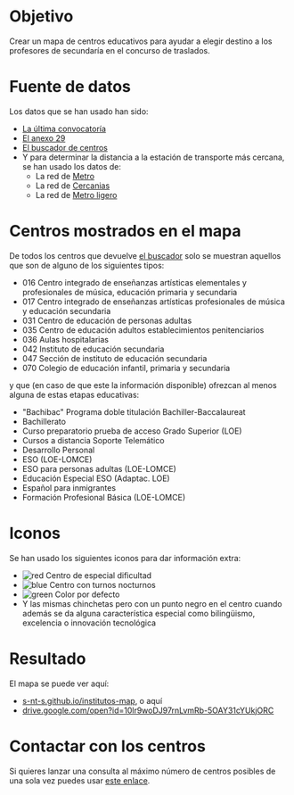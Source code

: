 # Objetivo

Crear un mapa de centros educativos para ayudar a elegir destino
a los profesores de secundaría en el concurso de traslados.

# Fuente de datos

Los datos que se han usado han sido:

* [La última convocatoría](http://www.madrid.org/cs/Satellite?c=EDRH_Generico_FA&cid=1354540246227&pagename=PortalEducacionRRHH%2FEDRH_Generico_FA%2FEDRH_generico)
* [El anexo 29](http://www.madrid.org/cs/Satellite?blobcol=urldata&blobheader=application%2Fpdf&blobheadername1=Content-disposition&blobheadername2=cadena&blobheadervalue1=filename%3DAnexo+29.pdf&blobheadervalue2=language%3Des%26site%3DPortalEducacionRRHH&blobkey=id&blobtable=MungoBlobs&blobwhere=1310723140345&ssbinary=true)
* [El buscador de centros](http://www.madrid.org/wpad_pub/run/j/BusquedaAvanzada.icm)
* Y para determinar la distancia a la estación de transporte más cercana,
se han usado los datos de:
    * La red de [Metro](https://crtm.maps.arcgis.com/home/item.html?id=5c7f2951962540d69ffe8f640d94c246)
    * La red de [Cercanias](https://crtm.maps.arcgis.com/home/item.html?id=1a25440bf66f499bae2657ec7fb40144)
    * La red de [Metro ligero](https://crtm.maps.arcgis.com/home/item.html?id=aaed26cc0ff64b0c947ac0bc3e033196)

# Centros mostrados en el mapa

De todos los centros que devuelve [el buscador](http://www.madrid.org/wpad_pub/run/j/BusquedaAvanzada.icm) solo se muestran
aquellos que son de alguno de los siguientes tipos:

* 016 Centro integrado de enseñanzas artísticas elementales y profesionales de música, educación primaria y secundaria
* 017 Centro integrado de enseñanzas artísticas profesionales de música y educación secundaria
* 031 Centro de educación de personas adultas
* 035 Centro de educación adultos establecimientos penitenciarios
* 036 Aulas hospitalarias
* 042 Instituto de educación secundaria
* 047 Sección de instituto de educación secundaria
* 070 Colegio de educación infantil, primaria y secundaria

y que (en caso de que este la información disponible) ofrezcan al menos alguna de estas etapas educativas:

* "Bachibac" Programa doble titulación Bachiller-Baccalaureat
* Bachillerato
* Curso preparatorio prueba de acceso Grado Superior (LOE)
* Cursos a distancia Soporte Telemático
* Desarrollo Personal
* ESO (LOE-LOMCE)
* ESO para personas adultas (LOE-LOMCE)
* Educación Especial ESO (Adaptac. LOE)
* Español para inmigrantes
* Formación Profesional Básica (LOE-LOMCE)

# Iconos

Se han usado los siguientes iconos para dar información extra:

* ![red](https://maps.google.com/mapfiles/ms/micons/red.png) Centro de especial dificultad
* ![blue](https://maps.google.com/mapfiles/ms/micons/blue.png) Centro con turnos nocturnos
* ![green](https://maps.google.com/mapfiles/ms/micons/green.png) Color por defecto
* Y las mismas chinchetas pero con un punto negro en el centro
cuando además se da alguna característica especial como
bilingüismo, excelencia o innovación tecnológica

# Resultado

El mapa se puede ver aquí:
* [s-nt-s.github.io/institutos-map](https://s-nt-s.github.io/institutos-map/), o aquí
* [drive.google.com/open?id=10lr9woDJ97rnLvmRb-5OAY31cYUkjORC](https://drive.google.com/open?id=10lr9woDJ97rnLvmRb-5OAY31cYUkjORC)

# Contactar con los centros

Si quieres lanzar una consulta al máximo número de centros posibles de una
sola vez puedes usar [este enlace](mailto:?bcc=cp.sanblas.ajalvir@educa.madrid.org;ies.complutense.alcala@educa.madrid.org;ies.alonsodeavellan.alcala@educa.madrid.org;ies.machado.alcala@educa.madrid.org;ies.ginerdelosrios.alcobendas@educa.madrid.org;ies.domenicoscarlat.aranjuez@educa.madrid.org;ies.jorgemanrique.trescantos@educa.madrid.org;ies.elcarrascal.arganda@educa.madrid.org;cp.juanramonjimenez.becerril@educa.madrid.org;cp.principedonfelipe.boadilla@educa.madrid.org;cp.sansebastian.elboalo@educa.madrid.org;cp.eugeniomuro.cadalso@educa.madrid.org;cp.garcialorca.camarma@educa.madrid.org;cp.suarezsomonte.cenicientos@educa.madrid.org;ies.juancarlosprimero.ciempozuelos@educa.madrid.org;cp.villadecobena.cobena@educa.madrid.org;ies.marquesdesantil.colmenarviejo@educa.madrid.org;ies.jaimeferran.colladovillalba@educa.madrid.org;ies.miguelcatalan.coslada@educa.madrid.org;cp.martinagarcia.fuenteelsaz@educa.madrid.org;ies.puigadam.getafe@educa.madrid.org;ies.alarnes.getafe@educa.madrid.org;ies.churriguera.leganes@educa.madrid.org;ies.luisvives.leganes@educa.madrid.org;ies.mariazambrano.leganes@educa.madrid.org;ies.cervantes.madrid@educa.madrid.org;cpee.hospitalninojesus.madrid@educa.madrid.org;ies.elespinillo.madrid@educa.madrid.org;ies.valdebernardo.madrid@educa.madrid.org;ies.santateresa.madrid@educa.madrid.org;ies.santamarca.madrid@educa.madrid.org;ies.santaengracia.madrid@educa.madrid.org;cpee.hospitalclinico.madrid@educa.madrid.org;ies.ortegaygasset.madrid@educa.madrid.org;ies.emiliocastelar.madrid@educa.madrid.org;ies.arciprestedehita.madrid@educa.madrid.org;ies.sancristobal.madrid@educa.madrid.org;ies.rodriguezdevalcarcel.madrid@educa.madrid.org;ies.joaquinturina.madrid@educa.madrid.org;ies.sanfernando.madrid@educa.madrid.org;ies.tirsodemolina.madrid@educa.madrid.org;ies.lopedevega.madrid@educa.madrid.org;ies.barajas.madrid@educa.madrid.org;ies.gregoriomaranon.madrid@educa.madrid.org;ies.barriosimancas.madrid@educa.madrid.org;ies.lapaloma.madrid@educa.madrid.org;ies.condedeorgaz.madrid@educa.madrid.org;ies.carlostercero.madrid@educa.madrid.org;ies.sanblas.madrid@educa.madrid.org;ies.gomezmoreno.madrid@educa.madrid.org;ies.reypastor.madrid@educa.madrid.org;ies.vallecasuno.madrid@educa.madrid.org;ies.tiernogalvan.madrid@educa.madrid.org;ies.piobaroja.madrid@educa.madrid.org;ies.parquealuche.madrid@educa.madrid.org;ies.eijogaray.madrid@educa.madrid.org;ies.almudena.madrid@educa.madrid.org;ies.tetuan.madrid@educa.madrid.org;ies.cardenalherrera.madrid@educa.madrid.org;ies.beatrizgalindo.madrid@educa.madrid.org;ies.isabellacatolica.madrid@educa.madrid.org;ies.juandelacierva.madrid@educa.madrid.org;ies.cardenalcisnero.madrid@educa.madrid.org;ies.sanisidro.madrid@educa.madrid.org;ies.emperatrizmaria.madrid@educa.madrid.org;ies.calderondelabar.madrid@educa.madrid.org;ies.vistaalegre.madrid@educa.madrid.org;ies.pacifico.madrid@educa.madrid.org;ies.palomerasvallecas.madrid@educa.madrid.org;ies.garciamorato.madrid@educa.madrid.org;ies.grancapitan.madrid@educa.madrid.org;ies.carmenmartingai.moralzarzal@educa.madrid.org;ies.ciudadescolar.madrid@educa.madrid.org;cp.vicentealeixandre.miraflores@educa.madrid.org;ies.felipetrigo.mostoles@educa.madrid.org;ies.carmenmartingai.navalcarnero@educa.madrid.org;cp.isabellacatolica.navas@educa.madrid.org;cp.goyeneche.nuevobaztan@educa.madrid.org;cp.losangeles.pozuelodealarcon@educa.madrid.org;ies.gerardodiego.pozuelodealarcon@educa.madrid.org;ies.vegadeljarama.sanfernando@educa.madrid.org;ies.joanmiro.sansebastian@educa.madrid.org;ies.isaacperal.torrejondeardoz@educa.madrid.org;ies.lasveredillas.torrejondeardoz@educa.madrid.org;ies.altojarama.torrelaguna@educa.madrid.org;cp.cervantes.valdilecha@educa.madrid.org;ies.victoria.villarejo@educa.madrid.org;ies.felipesegundo.madrid@educa.madrid.org;ies.vicentealeixand.pinto@educa.madrid.org;ies.loscastillos.alcorcon@educa.madrid.org;ies.arquitectopedro.alcala@educa.madrid.org;ies.mariamoliner.coslada@educa.madrid.org;ies.dionisioaguado.fuenlabrada@educa.madrid.org;ies.butarque.leganes@educa.madrid.org;ies.avenidadelostor.madrid@educa.madrid.org;ies.larra.madrid@educa.madrid.org;ies.laestrella.madrid@educa.madrid.org;ies.sanjuanbautista.madrid@educa.madrid.org;ies.jaimevera.madrid@educa.madrid.org;ies.manueldefalla.mostoles@educa.madrid.org;ies.uno.lasrozas@educa.madrid.org;ies.torrenteballest.sansebastian@educa.madrid.org;ies.ramirodemaeztu.madrid@educa.madrid.org;ies.juandeherrera.sanlorenzo@educa.madrid.org;cepa.getafe@educa.madrid.org;cepa.moratalaz.madrid@educa.madrid.org;cepa.aluche.madrid@educa.madrid.org;ies.fortuny.madrid@educa.madrid.org;ies.ciudaddelospoetas.madrid@educa.madrid.org;ies.ramonycajal.madrid@educa.madrid.org;ies.delibes.madrid@educa.madrid.org;ies.celestinomutis.madrid@educa.madrid.org;ies.damasoalonso.madrid@educa.madrid.org;cepa.mostoles@educa.madrid.org;ies.humanejos.parla@educa.madrid.org;ies.leonfelipe.torrejondeardoz@educa.madrid.org;ies.pradodesantodomingo.alcorcon@educa.madrid.org;ies.arturosoria.madrid@educa.madrid.org;ies.mateoaleman.alcala@educa.madrid.org;ies.galileogalilei.alcorcon@educa.madrid.org;ies.blasdeotero.madrid@educa.madrid.org;ies.sanmateo.madrid@educa.madrid.org;ies.marianapineda.madrid@educa.madrid.org;ies.magerit.madrid@educa.madrid.org;ies.lasmusas.madrid@educa.madrid.org;ies.barriodebilbao.madrid@educa.madrid.org;ies.leonardodavinci.madrid@educa.madrid.org;ies.hosteleria.madrid@educa.madrid.org;ies.arquitectoperid.leganes@educa.madrid.org;ies.ciudaddejaen.madrid@educa.madrid.org;ies.leonardodavinci.majadahonda@educa.madrid.org;ies.tiernogalvan.parla@educa.madrid.org;cepa.maramarillo.madrid@educa.madrid.org;cepa.sampedro.madrid@educa.madrid.org;cepa.laalbufera.madrid@educa.madrid.org;ies.alamedadeosuna.madrid@educa.madrid.org;ies.malasana.mostoles@educa.madrid.org;cp.cervantes.alcorcon@educa.madrid.org;ies.jovellanos.fuenlabrada@educa.madrid.org;ies.sanisidoro.madrid@educa.madrid.org;ies.alonsoquijano.alcala@educa.madrid.org;ies.sampedro.trescantos@educa.madrid.org;ies.juandevillanuev.madrid@educa.madrid.org;ies.ladehesilla.cercedilla@educa.madrid.org;cepa.sanfernandodehenares@educa.madrid.org;cepa.fuenlabrada@educa.madrid.org;ies.laarboleda.alcorcon@educa.madrid.org;ies.lapoveda.arganda@educa.madrid.org;ies.angelcorella.colmenarviejo@educa.madrid.org;ies.tiernogalvan.leganes@educa.madrid.org;ies.ciudaddelosangeles.madrid@educa.madrid.org;ies.rosachacel.madrid@educa.madrid.org;ies.antoniodomingue.madrid@educa.madrid.org;ies.joaquinrodrigo.madrid@educa.madrid.org;ies.pradolongo.madrid@educa.madrid.org;ies.reyfernando.sanfernando@educa.madrid.org;ies.victoriakent.torrejondeardoz@educa.madrid.org;ies.velazquez.torrelodones@educa.madrid.org;cepa.alcala@educa.madrid.org;ies.lapaz.alcobendas@educa.madrid.org;ies.luisbunuel.alcorcon@educa.madrid.org;ies.alberti.coslada@educa.madrid.org;ies.salvadordali.leganes@educa.madrid.org;ies.sigloveintiuno.leganes@educa.madrid.org;ies.mirasierra.madrid@educa.madrid.org;ies.tomasyvaliente.madrid@educa.madrid.org;ies.islasfilipinas.madrid@educa.madrid.org;ies.luisbunuel.mostoles@educa.madrid.org;ies.narcismonturiol.parla@educa.madrid.org;cpee.hospitalmaranon.madrid@educa.madrid.org;ies.jaimeferran.sanfernando@educa.madrid.org;cepa.coslada@educa.madrid.org;cepa.colmenarviejo@educa.madrid.org;cepa.pinto@educa.madrid.org;cepa.daoizyvelarde.madrid@educa.madrid.org;ies.mariademolina.madrid@educa.madrid.org;ies.newton.madrid@educa.madrid.org;ies.isidradeguzman.alcala@educa.madrid.org;ies.severoochoa.alcobendas@educa.madrid.org;ies.parquelisboa.alcorcon@educa.madrid.org;ies.laserna.fuenlabrada@educa.madrid.org;ies.lafortuna.leganes@educa.madrid.org;ies.claracampoamor.mostoles@educa.madrid.org;ies.velazquez.mostoles@educa.madrid.org;ies.manuelelkinpatarroyo.parla@educa.madrid.org;ies.camilojosecela.pozuelodealarcon@educa.madrid.org;ies.villadevaldemoro.valdemoro@educa.madrid.org;ies.alpajes.aranjuez@educa.madrid.org;ies.mariadezayas.majadahonda@educa.madrid.org;cp.santodomingo.algete@educa.madrid.org;ies.cardenalcisnero.alcala@educa.madrid.org;ies.alkalanahar.alcala@educa.madrid.org;ies.josefinaaldecoa.alcorcon@educa.madrid.org;ies.grandecovian.arganda@educa.madrid.org;ies.carobaroja.fuenlabrada@educa.madrid.org;ies.salvadorallende.fuenlabrada@educa.madrid.org;ies.lagunadejoatzel.getafe@educa.madrid.org;ies.albeniz.leganes@educa.madrid.org;ies.marquesdesuanze.madrid@educa.madrid.org;ies.julioverne.leganes@educa.madrid.org;ies.salvadordali.madrid@educa.madrid.org;ies.garciamarquez.madrid@educa.madrid.org;ies.villablanca.madrid@educa.madrid.org;ies.carlosbousono.majadahonda@educa.madrid.org;ies.losrosales.mostoles@educa.madrid.org;ies.benjaminrua.mostoles@educa.madrid.org;ies.gongora.torrejondeardoz@educa.madrid.org;ies.alsatt.algete@educa.madrid.org;ies.aldebaran.alcobendas@educa.madrid.org;ies.becquer.algete@educa.madrid.org;ies.carpediem.chinchon@educa.madrid.org;ies.josehierro.getafe@educa.madrid.org;ies.leonfelipe.getafe@educa.madrid.org;ies.guadarrama@educa.madrid.org;ies.sannicasio.leganes@educa.madrid.org;ies.iturralde.madrid@educa.madrid.org;ies.villadevallecas.madrid@educa.madrid.org;ies.sanjuandelacruz.pozuelodealarcon@educa.madrid.org;ies.burgoiecheverria.lasrozas@educa.madrid.org;ies.juliopalacios.sansebastian@educa.madrid.org;ies.agora.alcobendas@educa.madrid.org;ies.elpinar.alcorcon@educa.madrid.org;ies.maximotrueba.boadilla@educa.madrid.org;ies.lacabrera@educa.madrid.org;ies.antoniogaudi.coslada@educa.madrid.org;ies.altair.getafe@educa.madrid.org;ies.juanadecastilla.madrid@educa.madrid.org;ies.delibes.mejorada@educa.madrid.org;ies.angelysern.navalcarnero@educa.madrid.org;ies.lalaguna.parla@educa.madrid.org;ies.laslagunas.rivas@educa.madrid.org;ies.palasatenea.torrejondeardoz@educa.madrid.org;ies.calatalifa.villaviciosa@educa.madrid.org;ies.lascanteras.colladovillalba@educa.madrid.org;ies.satafi.getafe@educa.madrid.org;ies.ignacioellacuria.alcala@educa.madrid.org;ies.mariaguerrero.colladovillalba@educa.madrid.org;ies.neruda.leganes@educa.madrid.org;ies.garciamarquez.leganes@educa.madrid.org;ies.joaquinaraujo.fuenlabrada@educa.madrid.org;ies.doloresibarruri.fuenlabrada@educa.madrid.org;ies.antoniolopezgarcia.getafe@educa.madrid.org;ies.margaritasalas.majadahonda@educa.madrid.org;ies.antoniogala.mostoles@educa.madrid.org;ies.miguelhernandez.mostoles@educa.madrid.org;ies.antoniolopez.trescantos@educa.madrid.org;ies.itaca.alcorcon@educa.madrid.org;cp.velazquez.fuenlabrada@educa.madrid.org;ies.albeniz.alcala@educa.madrid.org;ies.luisbraille.coslada@educa.madrid.org;ies.infantaelena.galapagar@educa.madrid.org;ies.icaro.getafe@educa.madrid.org;ies.santaeugenia.madrid@educa.madrid.org;ies.europa.mostoles@educa.madrid.org;ies.antoniodenebrija.mostoles@educa.madrid.org;ies.valleinclan.torrejondeardoz@educa.madrid.org;cepa.arganda@educa.madrid.org;cepa.sanlorenzo@educa.madrid.org;cepa.panbendito.madrid@educa.madrid.org;cepa.tetuan.madrid@educa.madrid.org;cepa.fuencarral.madrid@educa.madrid.org;cepa.entrevias.madrid@educa.madrid.org;ies.rosachacel.colmenarviejo@educa.madrid.org;ies.victoriakent.fuenlabrada@educa.madrid.org;ies.picasso.pinto@educa.madrid.org;ies.juandemairena.sansebastian@educa.madrid.org;cepa.villaverde.madrid@educa.madrid.org;cepa.canillejas.madrid@educa.madrid.org;cepa.pabloguzman.madrid@educa.madrid.org;ies.carmenconde.lasrozas@educa.madrid.org;ies.garciaberlanga.coslada@educa.madrid.org;cepa.vistaalegre.madrid@educa.madrid.org;cepa.vallecas.madrid@educa.madrid.org;cepa.paracuellos@educa.madrid.org;cepa.torresdelaalameda@educa.madrid.org;cepa.villarejodesalvanes@educa.madrid.org;cepa.sanmartindevaldeiglesias@educa.madrid.org;ies.rayuela.mostoles@educa.madrid.org;ies.elolivo.parla@educa.madrid.org;ies.maranon.alcala@educa.madrid.org;ies.duquederivas.rivas@educa.madrid.org;ies.anselmolorenzo.sanmartindelavega@educa.madrid.org;cepa.torrelaguna@educa.madrid.org;ies.quevedo.madrid@educa.madrid.org;ies.losolivos.mejorada@educa.madrid.org;ies.manueldefalla.coslada@educa.madrid.org;ies.villarejo@educa.madrid.org;ies.lazarocardenas.colladovillalba@educa.madrid.org;cepa.cidcampeador.madrid@educa.madrid.org;cepa.ciudadlineal.madrid@educa.madrid.org;cepa.colladovillalba@educa.madrid.org;cepa.oporto.madrid@educa.madrid.org;cepa.losrosales.madrid@educa.madrid.org;cepa.vicalvaro.madrid@educa.madrid.org;cepa.dulcechacon.madrid@educa.madrid.org;cepa.torrejondeardoz@educa.madrid.org;cepa.alcorcon@educa.madrid.org;cepa.aranjuez@educa.madrid.org;cepa.leganes@educa.madrid.org;cepa.gloriafuertes.navalcarnero@educa.madrid.org;cepa.parla@educa.madrid.org;cepa.valdemoro@educa.madrid.org;cepa.mancomunidadsuroeste.grinon@educa.madrid.org;cepa.elmolar@educa.madrid.org;cepa.arganzuela.madrid@educa.madrid.org;cepa.lasrozas@educa.madrid.org;ies.goya.madrid@educa.madrid.org;ies.pedrodetolosa.sanmartindevaldeiglesias@educa.madrid.org;cepa.moncloa.madrid@educa.madrid.org;cepa.sanmartindelavega@educa.madrid.org;ies.sendagaliana.torres@educa.madrid.org;ies.humanes.humanes@educa.madrid.org;ies.avalon.valdemoro@educa.madrid.org;ies.valmayor.valdemorillo@educa.madrid.org;ies.madridsur.madrid@educa.madrid.org;ies.atenea.alcala@educa.madrid.org;ies.alpedrete.alpedrete@educa.madrid.org;ies.franciscoayala.hoyodemanzanares@educa.madrid.org;ies.ignacioaldecoa.getafe@educa.madrid.org;ies.maestrojmleonet.villadelprado@educa.madrid.org;sies.carpediem.colmenardeoreja@educa.madrid.org;sies.anselmolorenzo.morata@educa.madrid.org;ies.lasencinas.villanuevadelacanada@educa.madrid.org;ies.grinon.grinon@educa.madrid.org;ies.sanagustin.sanagustin@educa.madrid.org;ies.canadareal.galapagar@educa.madrid.org;ies.elescorial.elescorial@educa.madrid.org;cepa.orcasitas.madrid@educa.madrid.org;cepa.joaquinsorolla.madrid@educa.madrid.org;ies.europa.rivas@educa.madrid.org;ies.colmenarejo@educa.madrid.org;ies.principefelipe.madrid@educa.madrid.org;ies.garcialorca.lasrozas@educa.madrid.org;ies.gabrielamistral.arroyomolinos@educa.madrid.org;ies.alfonsomoreno.brunete@educa.madrid.org;ies.gabrielcisneros.mostoles@educa.madrid.org;ies.sevillalanueva.sevilla@educa.madrid.org;ies.villanuevadelpardillo@educa.madrid.org;ies.cervantes.mostoles@educa.madrid.org;ies.profesorjulioperez.rivas@educa.madrid.org;cepa.josehierro.alcala@educa.madrid.org;cepa.claracampoamor.alcala@educa.madrid.org;cepa.alonsoquijano.valdemoro@educa.madrid.org;cepa.alborada.navalcarnero@educa.madrid.org;cepa.yucatan.soto@educa.madrid.org;cepa.dulcechacon.aranjuez@educa.madrid.org;cp.elencinar.torrelodones@educa.madrid.org;cp.mariamoliner.villanuevadelacanada@educa.madrid.org;ies.lasamericas.parla@educa.madrid.org;ies.anammatute.velilla@educa.madrid.org;ies.gasparsanz.meco@educa.madrid.org;ies.adolfosuarez.paracuellos@educa.madrid.org;ies.renacimiento.madrid@educa.madrid.org;cepa.rivas@educa.madrid.org;cepa.mariovargasllosa.majadahonda@educa.madrid.org;cepa.pozuelodealarcon@educa.madrid.org;ies.sierradeguadarrama.soto@educa.madrid.org;cepa.lasrosas.madrid@educa.madrid.org;ah.fundaciondealcorcon.alcorcon@educa.madrid.org;ah.hugetafe.getafe@educa.madrid.org;ah.hgdemostoles.mostoles@educa.madrid.org;ah.severoochoa.leganes@educa.madrid.org;ah.lapaz.madrid@educa.madrid.org;ah.ramonycajal.madrid@educa.madrid.org;ah.docedeoctubre.madrid@educa.madrid.org;ies.numancia.madrid@educa.madrid.org;ies.hosteleria.alcala@educa.madrid.org;ies.josesaramago.arganda@educa.madrid.org;ies.atenea.sansebastian@educa.madrid.org;ies.arquitectoventurarodriguez.boadilla@educa.madrid.org;ies.josesaramago.majadahonda@educa.madrid.org;ies.barrioloranca.fuenlabrada@educa.madrid.org;ies.elalamo.elalamo@educa.madrid.org;ies.migueldelibes.torrejondelacalzada@educa.madrid.org;ies.sabinofernandezcampo.robledo@educa.madrid.org;cepa.centro.madrid@educa.madrid.org;cepa.lamesta.villanuevadelacanada@educa.madrid.org;cepa.galapagar@educa.madrid.org;cepa.torrelodones@educa.madrid.org;cepa.buitrago@educa.madrid.org;cp.salvadordali.fuenlabrada@educa.madrid.org;cp.elcantizal.lasrozas@educa.madrid.org;ies.lazarocarreter.alcala@educa.madrid.org;ies.migueldecervantes.daganzo@educa.madrid.org;ies.donpelayo.villalbilla@educa.madrid.org;cim.sanlorenzo@educa.madrid.org;cepa.sansebastian@educa.madrid.org;cepa.sierradeguadarrama.colladomediano@educa.madrid.org;ies.santiagorusinol.aranjuez@educa.madrid.org;ies.maestromatiasbravo.valdemoro@educa.madrid.org;ies.franciscoumbral.ciempozuelos@educa.madrid.org;ies.villaverde.madrid@educa.madrid.org;cp.adolfosuarez.madrid@educa.madrid.org;ies.antares.rivas@educa.madrid.org;ies.luisgarciaberlanga.guadalix@educa.madrid.org;cp.principesdeasturias.pozuelodealarcon@educa.madrid.org;ah.fuenlabrada.fuenlabrada@educa.madrid.org;sies.africa.moraleja@educa.madrid.org;ies.gonzaloanes.colladomediano@educa.madrid.org;cim.morenotorroba.madrid@educa.madrid.org;sies.lapoveda.camporeal@educa.madrid.org;ies.calderon.pinto@educa.madrid.org;cp.santoangeldelaguarda.chapineria@educa.madrid.org;ies.fernangomez.humanes@educa.madrid.org;ies.jimenamenendezpidal.fuenlabrada@educa.madrid.org;cp.maestrorodrigo.aranjuez@educa.madrid.org;cp.beethoven.torrejondeardoz@educa.madrid.org;ies.carpediem.fuenlabrada@educa.madrid.org;ies.nicolascopernico.parla@educa.madrid.org;ies.cortesdecadiz.elmolar@educa.madrid.org;ies.lasenda.getafe@educa.madrid.org;ies.pedroduque.leganes@educa.madrid.org;ies.manuelfragairibarne.madrid@educa.madrid.org;cp.puertadelasierra.venturada@educa.madrid.org;ies.jorgeguillen.alcorcon@educa.madrid.org;ies.gonzalochacon.arroyomolinos@educa.madrid.org;ies.lopezaranguren.fuenlabrada@educa.madrid.org;ies.neilarmstrong.valdemoro@educa.madrid.org;ies.pedrosalinas.madrid@educa.madrid.org;ies.menendezpelayo.getafe@educa.madrid.org;ies.juangris.mostoles@educa.madrid.org;ies.elcanaveral.mostoles@educa.madrid.org;ies.franciscoayala.madrid@educa.madrid.org;ies.rafaelfruhbeckdeburgos.leganes@educa.madrid.org;sies.humanes.cubasdelasagra@educa.madrid.org;ies.josegarcianieto.lasrozas@educa.madrid.org;ah.principedeasturias.alcala@educa.madrid.org;ies.alfredokraus.madrid@educa.madrid.org;ies.juanramonjimenez.madrid@educa.madrid.org;sies.luisdegongora.loeches@educa.madrid.org;ies.mariarodrigo.madrid@educa.madrid.org;sies.jlsampedro.trescantos@educa.madrid.org;ies.malalayousafzai.madrid@educa.madrid.org;ies.simoneveil.paracuellos@educa.madrid.org;ies.africa.fuenlabrada@educa.madrid.org;ies.federicamontsen.fuenlabrada@educa.madrid.org;ies.isabellacatolica.boadilla@educa.madrid.org;sies.alcobendasv.alcobendas@educa.madrid.org;ies.elisasorianofischer.getafe@educa.madrid.org;ies.forges.madrid@educa.madrid.org;ah.puertadehierro.majadahonda@educa.madrid.org;ies.anafrank.madrid@educa.madrid.org;ies.juanbautistamonegro.torrejondeardoz@educa.madrid.org&subject=Consulta%20en%20relacción%20al%20concurso%20de%20traslados).
